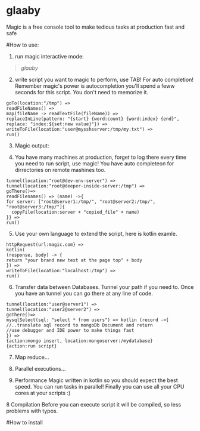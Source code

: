# glaaby
Magic is a free console tool to make tedious tasks at production fast and safe


#How to use:

1. run magic interactive mode:
> *glaaby*

2. write script you want to magic to perform, use TAB! For auto completion!
Remember magic's power is autocompletion you'll spend a feww seconds for this script.
You don't need to memorize it.
```
goTo(location:"/tmp") =>
readFileNames() =>
map(fileName -> readTextFile(fileName)) =>
replaceInLine(pattern: "{start} {word:count} {word:index} {end}", 
replace: "index:${set:new value}"}) =>
writeToFile(location:"user@mysshserver:/tmp/my.txt") =>
run()
```
3. Magic output:

4. You have many machines at production, forget to log there 
every time you need to run script, use magic! You have auto completeon
for dirrectories on remote mashines too.

```
tunnel(location:"root@dev-env-server") =>
tunnel(location:"root@deeper-inside-server:/tmp") =>
goThere()=>
readFilenames() => (name) ->{
for server: ["root@server1:/tmp/", "root@server2:/tmp/", "root@server3:/tmp/"]{
  copyFile(location:server + "copied_file" + name) 
}} =>
run()
```

5. Use your own language to extend the script, here is kotlin examle.
```
httpRequest(url:magic.com} => 
kotlin(
(response, body) -> {
return "your brand new text at the page top" + body
}) =>
writeToFile(location:"localhost:/tmp") =>
run()
```

6. Transfer data between Databases. Tunnel your path if you need to.
Once you have an tunnel you can go there at any line of code.
```
tunnel(location:"user@server1") =>
tunnel(location:"user2@server2") =>
goThere()=>
mysqlSelect(sql: "select * from users") => kotlin (record ->{
//..translate sql record to mongoDb Document and return
//use debugger and IDE power to make things fast
}) =>
{action:mongo insert, location:mongoserver:/mydatabase}
{action:run script}
```
7. Map reduce...

8. Parallel executions...

7. Performance
Magic written in kotlin so you should expect the best speed. 
You can run tasks in parallel! Finally you can use all your CPU cores at your scripts :)


8 Compilation
Before you can execute script it will be compiled, so less problems with typos.

#How to install
